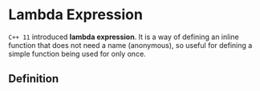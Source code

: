 # Lambda Expression
`C++ 11` introduced **lambda expression**. It is a way of defining an inline function that does not need a name (anonymous), so useful for defining a simple function being used for only once.

## Definition

